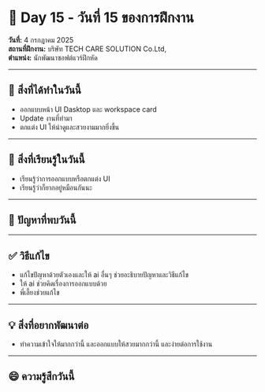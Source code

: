 # 📅 Day 15 - วันที่ 15 ของการฝึกงาน
**วันที่:** 4 กรกฎาคม 2025  
**สถานที่ฝึกงาน:** บริษัท TECH CARE SOLUTION Co.Ltd,  
**ตำแหน่ง:** นักพัฒนาซอฟต์แวร์ฝึกหัด


---

## 📝 สิ่งที่ได้ทำในวันนี้
- ออกแบบหน้า UI Dasktop และ workspace card
- Update งานที่ทำมา
- ตกแต่ง UI ให้น่าดูและสวยงามมากยิ่งขึ้น

---

## 🎯 สิ่งที่เรียนรู้ในวันนี้
- เรียนรู้ว่าการออกแบบหรือตกแต่ง UI
- เรียนรู้ว่าก็ยากอยู่หมือนกันนะ

---

## 🤔 ปัญหาที่พบวันนี้



---

## ✅ วิธีแก้ไข
- แก้ไขปัญหาด้วยตัวเองและให้ ai อื่นๆ ช่วยอะธิบายปัญหาและวิธีแก้ไข
- ให้ ai ช่วยคิดเรื่องการออกแบบด้วย
- พี่เลี้ยงช่วยแก้ไข



---

## 💡 สิ่งที่อยากพัฒนาต่อ
- ทำความเข้าใจให้มากกว่านี้ และออกแบบให้สวยมากกว่านี้ และง่ายต่อการใช้งาน


---

## 😄 ความรู้สึกวันนี้

